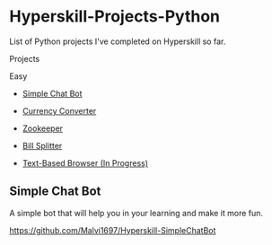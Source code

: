 # Hyperskill-Projects-Python
List of Python projects I've completed on Hyperskill so far.

Projects

Easy
- [Simple Chat Bot](#simple-chat-bot)
- [Currency Converter](#currency-converter)
- [Zookeeper](#zookeeper)
- [Bill Splitter](#bill-splitter)


- [Text-Based Browser (In Progress)](#text-based-browser-in-progress)





## Simple Chat Bot
A simple bot that will help you in your learning and make it more fun.

https://github.com/Malvi1697/Hyperskill-SimpleChatBot
